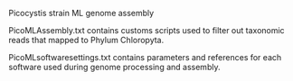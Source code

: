 Picocystis strain ML genome assembly 

PicoMLAssembly.txt contains customs scripts used to filter out taxonomic reads that mapped to Phylum Chloropyta.

PicoMLsoftwaresettings.txt contains parameters and references for each software used during genome processing and assembly.
